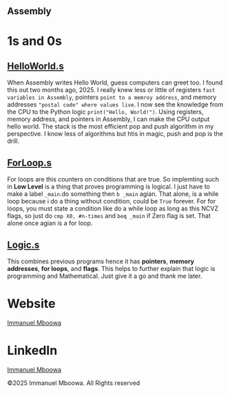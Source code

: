 ## Assembly
# 1s and 0s

## [HelloWorld.s](https://github.com/imboowa/Assembly/blob/main/main.s)
When Assembly writes Hello World, guess computers can greet too. I found this out two months ago, 2025. I really knew less or little of registers `fast variables in Assembly`, pointers `point to a memroy address`, and memory addresses `"postal code" where values live`. I now see the knowledge from the CPU to the Python logic `print("Hello, World!")`. Using registers, memory address, and pointers in Assembly, I can make the CPU output hello world. The stack is the most efficient pop and push algorithm in my perspective. I know less of algorithms but htis in magic, push and pop is the drill.

## [ForLoop.s](https://github.com/imboowa/Assembly/blob/main/start.s)
For loops are this counters on conditions that are true. So implemting such in **Low Level** is a thing that proves programming is logical. I just have to make a label `_main`.do something then `b _main` agian. That alone, is a while loop because i do a thing without condition, could be `True` forever. For for loops, you must state a condition like do a while loop as long as this NCVZ flags, so just do `cmp X0, #n-times` and `beq _main` if Zero flag is set. That alone once agian is a for loop.

## [Logic.s](https://github.com/imboowa/Assembly/blob/main/hello.s)
This combines previous programs hence it has **pointers**, **memory addresses**, **for loops**, and **flags**. This helps to further explain that logic is programming and Mathematical. Just give it a go and thank me later.

# Website
[Immanuel Mboowa](https://imboowa.github.io/ImmanuelMboowa/index.html)

# LinkedIn
[Immanuel Mboowa](https://www.linkedin.com/in/immanuel-mboowa-773b65343/)

©2025 Immanuel Mboowa. All Rights reserved
